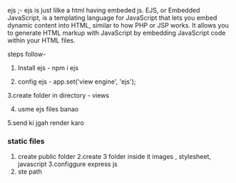 ejs ;- ejs is just lilke a html having embeded js.
EJS, or Embedded JavaScript, is a templating language for JavaScript that lets you embed dynamic content into HTML, similar to how PHP or JSP works. It allows you to generate HTML markup with JavaScript by embedding JavaScript code within your HTML files.

steps follow-

1. Install ejs - npm i ejs

2. config ejs -
   app.set('view engine', 'ejs');

3.create folder in directory - views

4. usme ejs files banao

5.send ki jgah render karo

### static files

1. create public folder
   2.create 3 folder inside it images , stylesheet, javascript
   3.configgure express js
2. ste path
